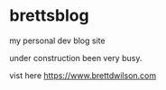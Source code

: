# brettsblog
my personal dev blog site


under construction been very busy.

vist here https://www.brettdwilson.com
